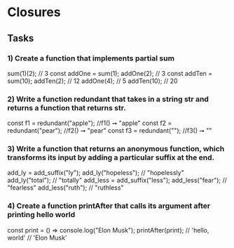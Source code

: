# Closures

## Tasks

### 1) Create a function that implements partial sum

sum(1)(2); // 3
const addOne = sum(1);
addOne(2); // 3
const addTen = sum(10);
addTen(2); // 12
addOne(4); // 5
addTen(10); // 20

### 2) Write a function redundant that takes in a string str and returns a function that returns str.

const f1 = redundant("apple");
//f1() ➞ "apple"
const f2 = redundant("pear");
//f2() ➞ "pear"
const f3 = redundant("");
//f3() ➞ ""

### 3) Write a function that returns an anonymous function, which transforms its input by adding a particular suffix at the end.

add_ly = add_suffix("ly");
add_ly("hopeless"); // "hopelessly"
add_ly("total"); // "totally"
add_less = add_suffix("less");
add_less("fear"); // "fearless"
add_less("ruth"); // "ruthless"

### 4) Create a function printAfter that calls its argument after printing hello world

const print = () => console.log("Elon Musk");
printAfter(print);
// 'hello, world'
// 'Elon Musk'
